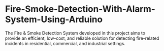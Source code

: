 # Fire-Smoke-Detection-With-Alarm-System-Using-Arduino
The Fire &amp; Smoke Detection System  developed in this project aims to provide an efficient, low-cost, and reliable solution  for detecting fire-related incidents in residential, commercial, and industrial  settings. 
